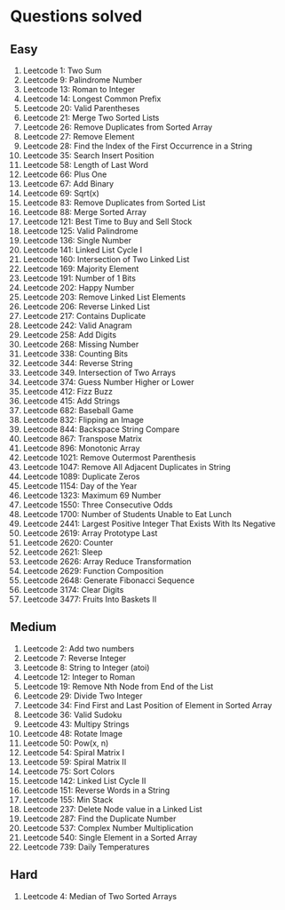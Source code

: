 # Questions solved

## Easy
1. Leetcode 1: Two Sum
2. Leetcode 9: Palindrome Number
3. Leetcode 13: Roman to Integer
4. Leetcode 14: Longest Common Prefix
5. Leetcode 20: Valid Parentheses
6. Leetcode 21: Merge Two Sorted Lists
7. Leetcode 26: Remove Duplicates from Sorted Array
8. Leetcode 27: Remove Element
9. Leetcode 28: Find the Index of the First Occurrence in a String
10. Leetcode 35: Search Insert Position
11. Leetcode 58: Length of Last Word
12. Leetcode 66: Plus One
13. Leetcode 67: Add Binary
14. Leetcode 69: Sqrt(x)
15. Leetcode 83: Remove Duplicates from Sorted List
16. Leetcode 88: Merge Sorted Array
17. Leetcode 121: Best Time to Buy and Sell Stock
18. Leetcode 125: Valid Palindrome
19. Leetcode 136: Single Number
20. Leetcode 141: Linked List Cycle I
21. Leetcode 160: Intersection of Two Linked List
22. Leetcode 169: Majority Element
23. Leetcode 191: Number of 1 Bits
24. Leetcode 202: Happy Number
25. Leetcode 203: Remove Linked List Elements
26. Leetcode 206: Reverse Linked List
27. Leetcode 217: Contains Duplicate
28. Leetcode 242: Valid Anagram
29. Leetcode 258: Add Digits
30. Leetcode 268: Missing Number
31. Leetcode 338: Counting Bits
32. Leetcode 344: Reverse String
33. Leetcode 349. Intersection of Two Arrays
34. Leetcode 374: Guess Number Higher or Lower
35. Leetcode 412: Fizz Buzz
36. Leetcode 415: Add Strings
37. Leetcode 682: Baseball Game
38. Leetcode 832: Flipping an Image
39. Leetcode 844: Backspace String Compare
40. Leetcode 867: Transpose Matrix
41. Leetcode 896: Monotonic Array
42. Leetcode 1021: Remove Outermost Parenthesis
43. Leetcode 1047: Remove All Adjacent Duplicates in String
44. Leetcode 1089: Duplicate Zeros
45. Leetcode 1154: Day of the Year
46. Leetcode 1323: Maximum 69 Number
47. Leetcode 1550: Three Consecutive Odds
48. Leetcode 1700: Number of Students Unable to Eat Lunch
49. Leetcode 2441: Largest Positive Integer That Exists With Its Negative
50. Leetcode 2619: Array Prototype Last
51. Leetcode 2620: Counter
52. Leetcode 2621: Sleep
53. Leetcode 2626: Array Reduce Transformation
54. Leetcode 2629: Function Composition
55. Leetcode 2648: Generate Fibonacci Sequence
56. Leetcode 3174: Clear Digits
57. Leetcode 3477: Fruits Into Baskets II

## Medium
1. Leetcode 2: Add two numbers
2. Leetcode 7: Reverse Integer
3. Leetcode 8: String to Integer (atoi)
4. Leetcode 12: Integer to Roman
5. Leetcode 19: Remove Nth Node from End of the List
6. Leetcode 29: Divide Two Integer
7. Leetcode 34: Find First and Last Position of Element in Sorted Array
8. Leetcode 36: Valid Sudoku
9. Leetcode 43: Multipy Strings
10. Leetcode 48: Rotate Image
11. Leetcode 50: Pow(x, n)
12. Leetcode 54: Spiral Matrix I
13. Leetcode 59: Spiral Matrix II
14. Leetcode 75: Sort Colors
15. Leetcode 142: Linked List Cycle II
16. Leetcode 151: Reverse Words in a String
17. Leetcode 155: Min Stack
18. Leetcode 237: Delete Node value in a Linked List
19. Leetcode 287: Find the Duplicate Number
20. Leetcode 537: Complex Number Multiplication
21. Leetcode 540: Single Element in a Sorted Array
22. Leetcode 739: Daily Temperatures

## Hard
1. Leetcode 4: Median of Two Sorted Arrays

